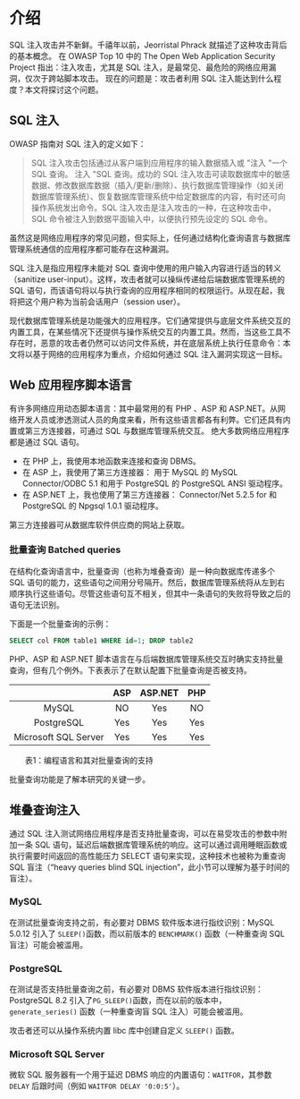 # 介绍

SQL 注入攻击并不新鲜。千禧年以前，Jeorristal Phrack 就描述了这种攻击背后的基本概念。 在 OWASP Top 10 中的 The Open Web Application Security Project 指出：注入攻击，尤其是 SQL 注入，是最常见、最危险的网络应用漏洞，仅次于跨站脚本攻击。 现在的问题是：攻击者利用 SQL 注入能达到什么程度？本文将探讨这个问题。

## SQL 注入

OWASP 指南对 SQL 注入的定义如下：

> SQL 注入攻击包括通过从客户端到应用程序的输入数据插入或 "注入 "一个 SQL 查询。 注入 "SQL 查询。成功的 SQL 注入攻击可读取数据库中的敏感数据、修改数据库数据（插入/更新/删除）、执行数据库管理操作（如关闭数据库管理系统）、恢复数据库管理系统中给定数据库的内容，有时还可向操作系统发出命令。SQL 注入攻击是注入攻击的一种，在这种攻击中，SQL 命令被注入到数据平面输入中，以便执行预先设定的 SQL 命令。

虽然这是网络应用程序的常见问题，但实际上，任何通过结构化查询语言与数据库管理系统通信的应用程序都可能存在这种漏洞。&#x20;

SQL 注入是指应用程序未能对 SQL 查询中使用的用户输入内容进行适当的转义（sanitize user-input）。这样，攻击者就可以操纵传递给后端数据库管理系统的 SQL 语句，而该语句将以与执行查询的应用程序相同的权限运行。从现在起，我将把这个用户称为当前会话用户（session user）。

现代数据库管理系统是功能强大的应用程序。它们通常提供与底层文件系统交互的内置工具，在某些情况下还提供与操作系统交互的内置工具。然而，当这些工具不存在时，恶意的攻击者仍然可以访问文件系统，并在底层系统上执行任意命令：本文将以基于网络的应用程序为重点，介绍如何通过 SQL 注入漏洞实现这一目标。

## Web 应用程序脚本语言

有许多网络应用动态脚本语言：其中最常用的有 PHP 、ASP 和 ASP.NET。从网络开发人员或渗透测试人员的角度来看，所有这些语言都各有利弊。它们还具有内置或第三方连接器，可通过 SQL 与数据库管理系统交互。 绝大多数网络应用程序都是通过 SQL 语句。

* 在 PHP 上，我使用本地函数来连接和查询 DBMS。
* 在 ASP 上，我使用了第三方连接器： 用于 MySQL 的 MySQL Connector/ODBC 5.1 和用于 PostgreSQL 的 PostgreSQL ANSI 驱动程序。&#x20;
* 在 ASP.NET 上，我也使用了第三方连接器： Connector/Net 5.2.5 for 和 PostgreSQL 的 Npgsql 1.0.1 驱动程序。

第三方连接器可从数据库软件供应商的网站上获取。

### 批量查询 Batched queries

在结构化查询语言中，批量查询（也称为堆叠查询）是一种向数据库传递多个 SQL 语句的能力，这些语句之间用分号隔开。然后，数据库管理系统将从左到右顺序执行这些语句。尽管这些语句互不相关，但其中一条语句的失败将导致之后的语句无法识别。

下面是一个批量查询的示例：

```sql
SELECT col FROM table1 WHERE id=1; DROP table2
```

PHP、ASP 和 ASP.NET 脚本语言在与后端数据库管理系统交互时确实支持批量查询，但有几个例外。下表表示了在默认配置下批量查询是否被支持。

|                      | ASP | ASP.NET | PHP |
|:--------------------:|:---:|:-------:|:---:|
|         MySQL        |  NO |   Yes   |  NO |
|      PostgreSQL      | Yes |   Yes   | Yes |
| Microsoft SQL Server | Yes |   Yes   | Yes |

　　表1：编程语言和其对批量查询的支持

批量查询功能是了解本研究的关键一步。

## 堆叠查询注入

通过 SQL 注入测试网络应用程序是否支持批量查询，可以在易受攻击的参数中附加一条 SQL 语句，延迟后端数据库管理系统的响应。这可以通过调用睡眠函数或执行需要时间返回的高性能压力 SELECT 语句来实现，这种技术也被称为重查询 SQL 盲注（“heavy queries blind SQL injection”，此小节可以理解为基于时间的盲注）。

### MySQL

在测试批量查询支持之前，有必要对 DBMS 软件版本进行指纹识别：MySQL 5.0.12 引入了 `SLEEP()`函数，而以前版本的 `BENCHMARK()` 函数（一种重查询 SQL 盲注）可能会被滥用。

### PostgreSQL

在测试是否支持批量查询之前，有必要对 DBMS 软件版本进行指纹识别：PostgreSQL 8.2 引入了`PG_SLEEP()`函数，而在以前的版本中，`generate_series()` 函数（一种重查询盲 SQL 注入）可能会被滥用。

攻击者还可以从操作系统内置 libc 库中创建自定义 `SLEEP()` 函数。

### Microsoft SQL Server

微软 SQL 服务器有一个用于延迟 DBMS 响应的内置语句：`WAITFOR`，其参数 `DELAY` 后跟时间（例如 `WAITFOR DELAY '0:0:5'`）。



